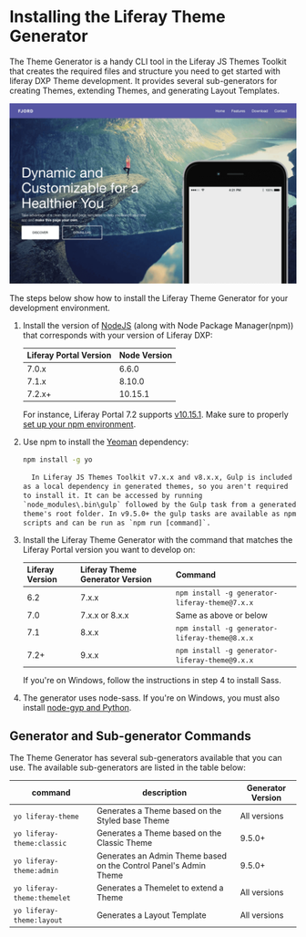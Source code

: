 # Installing the Liferay Theme Generator

The Theme Generator is a handy CLI tool in the Liferay JS Themes Toolkit that creates the required files and structure you need to get started with liferay DXP Theme development. It provides several sub-generators for creating Themes, extending Themes, and generating Layout Templates.

![You can use the Theme Generator to create wonderful user experiences.](./installing-the-theme-generator-reference/images/01.png)

The steps below show how to install the Liferay Theme Generator for your development environment.

1. Install the version of [NodeJS](http://nodejs.org/) (along with Node Package Manager(npm)) that corresponds with your version of Liferay DXP:

    | Liferay Portal Version | Node Version |
    | --- | --- |
    | 7.0.x | 6.6.0 |
    | 7.1.x | 8.10.0 |
    | 7.2.x+ | 10.15.1 |

    For instance, Liferay Portal 7.2 supports [v10.15.1](https://nodejs.org/download/release/v10.15.1/). Make sure to properly [set up your npm environment](./setting-up-your-npm-environment-reference.md).

1. Use npm to install the [Yeoman](http://yeoman.io/) dependency:

    ```bash
    npm install -g yo
    ```

    ```note::
      In Liferay JS Themes Toolkit v7.x.x and v8.x.x, Gulp is included as a local dependency in generated themes, so you aren't required to install it. It can be accessed by running `node_modules\.bin\gulp` followed by the Gulp task from a generated theme's root folder. In v9.5.0+ the gulp tasks are available as npm scripts and can be run as `npm run [command]`.
    ```

1. Install the Liferay Theme Generator with the command that matches the Liferay Portal version you want to develop on:

    | Liferay Version | Liferay Theme Generator Version | Command |
    | --- | --- | --- |
    | 6.2 | 7.x.x | `npm install -g generator-liferay-theme@7.x.x` |
    | 7.0 | 7.x.x or 8.x.x | Same as above or below |
    | 7.1 | 8.x.x | `npm install -g generator-liferay-theme@8.x.x` |
    | 7.2+ | 9.x.x | `npm install -g generator-liferay-theme@9.x.x` |

    If you're on Windows, follow the instructions in step 4 to install Sass.

1. The generator uses node-sass. If you're on Windows, you must also install [node-gyp and Python](https://github.com/nodejs/node-gyp#installation).

## Generator and Sub-generator Commands

The Theme Generator has several sub-generators available that you can use. The available sub-generators are listed in the table below:

| command | description | Generator Version |
| --- | --- | --- |
| `yo liferay-theme` | Generates a Theme based on the Styled base Theme | All versions |
| `yo liferay-theme:classic` | Generates a Theme based on the Classic Theme | 9.5.0+ |
| `yo liferay-theme:admin` | Generates an Admin Theme based on the Control Panel's Admin Theme | 9.5.0+ |
| `yo liferay-theme:themelet` | Generates a Themelet to extend a Theme | All versions |
| `yo liferay-theme:layout` | Generates a Layout Template | All versions |
